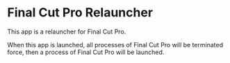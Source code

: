# Final Cut Pro Relauncher

This app is a relauncher for Final Cut Pro.

When this app is launched, all processes of Final Cut Pro will be terminated force, then a process of Final Cut Pro will be launched.

